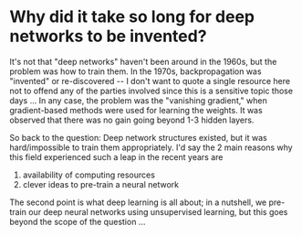 # Why did it take so long for deep networks to be invented?

It's not that "deep networks" haven't been around in the 1960s, but the problem was how to train them. In the 1970s, backpropagation was "invented" or re-discovered -- I don't want to quote a single resource here not to offend any of the parties involved since this is a sensitive topic those days ... In any case, the problem was the "vanishing gradient," when gradient-based methods were used for learning the weights. It was observed that there was no gain going beyond 1-3 hidden layers.


So back to the question: Deep network structures existed, but it was hard/impossible to train them appropriately. I'd say the 2 main reasons why this field experienced such a leap in the recent years
are


1. availability of computing resources
2. clever ideas to pre-train a neural network


The second point is what deep learning is all about; in a nutshell, we pre-train our deep neural networks using unsupervised learning, but this goes beyond the scope of the question ...   
